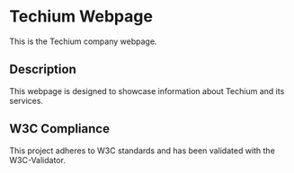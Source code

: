 # Techium Webpage

This is the Techium company webpage.

## Description

This webpage is designed to showcase information about Techium and its services.

## W3C Compliance

This project adheres to W3C standards and has been validated with the W3C-Validator.
